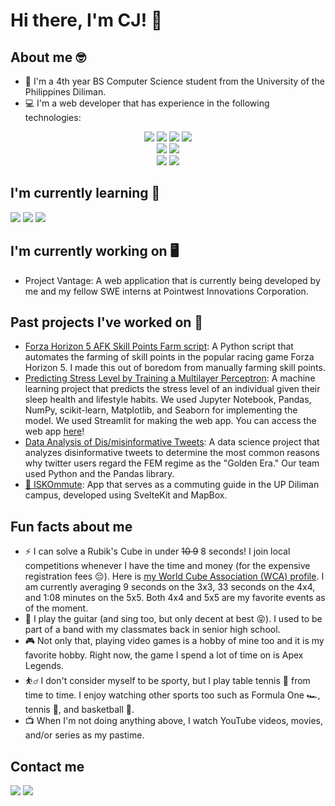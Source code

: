 # Hi there, I'm CJ! 👋

## About me 🤓
- 🌻 I'm a 4th year BS Computer Science student from the University of the Philippines Diliman.
- 💻 I'm a web developer that has experience in the following technologies:
<div align="center">
  <!--Frontend-->
  <img src="https://img.shields.io/badge/Angular-DD0031?style=for-the-badge&logo=angular&logoColor=white" /> <img src="https://img.shields.io/badge/React-20232A?style=for-the-badge&logo=react&logoColor=61DAFB"/> <img src="https://img.shields.io/badge/Next.js-000?logo=nextdotjs&logoColor=fff&style=for-the-badge" /> <img src="https://img.shields.io/badge/svelte-%23f1413d.svg?style=for-the-badge&logo=svelte&logoColor=white" />

  <br />
  <!--CSS-->
  <img src="https://img.shields.io/badge/Bootstrap-563D7C?style=for-the-badge&logo=bootstrap&logoColor=white" /> 
  <img src="https://img.shields.io/badge/Tailwind_CSS-38B2AC?style=for-the-badge&logo=tailwind-css&logoColor=white" />

  <br />
  <!--Backend-->
  <img src="https://img.shields.io/badge/Firebase-039BE5?style=for-the-badge&logo=Firebase&logoColor=white" />
  <img src="https://img.shields.io/badge/MySQL-005C84?style=for-the-badge&logo=mysql&logoColor=white" />
  
</div>

## I'm currently learning 📔
<img src="https://img.shields.io/badge/svelte-%23f1413d.svg?style=for-the-badge&logo=svelte&logoColor=white" /> <img src="https://img.shields.io/badge/Angular-DD0031?style=for-the-badge&logo=angular&logoColor=white" /> <img src="https://img.shields.io/badge/Bootstrap-563D7C?style=for-the-badge&logo=bootstrap&logoColor=white" />

## I'm currently working on 🖥️
- Project Vantage: A web application that is currently being developed by me and my fellow SWE interns at Pointwest Innovations Corporation.

## Past projects I've worked on 📘
- [Forza Horizon 5 AFK Skill Points Farm script](https://github.com/cjmax34/FH5-AFK-SP-Farm): A Python script that automates the farming of skill points in the popular racing game Forza Horizon 5. I made this out of boredom from manually farming skill points.
- [Predicting Stress Level by Training a Multilayer Perceptron](https://github.com/cjmax34/cs180-project): A machine learning project that predicts the stress level of an individual given their sleep health and lifestyle habits. We used Jupyter Notebook, Pandas, NumPy, scikit-learn, Matplotlib, and Seaborn for implementing the model. We used Streamlit for making the web app. You can access the web app [here](https://stress-level-mlp.streamlit.app/)!
- [Data Analysis of Dis/misinformative Tweets](https://github.com/cjmax34/CS132-GoldenEra): A data science project that analyzes disinformative tweets to determine the most common reasons why twitter users regard the FEM regime as the "Golden Era." Our team used Python and the Pandas library.
- [🚙 ISKOmmute](https://github.com/derouru/ISKOmmute): App that serves as a commuting guide in the UP Diliman campus, developed using SvelteKit and MapBox.

## Fun facts about me
- ⚡ I can solve a Rubik's Cube in under ~~10 9~~ 8 seconds! I join local competitions whenever I have the time and money (for the expensive registration fees 😔). Here is [my World Cube Association (WCA) profile](https://www.worldcubeassociation.org/persons/2018MAXI03). I am currently averaging 9 seconds on the 3x3, 33 seconds on the 4x4, and 1:08 minutes on the 5x5. Both 4x4 and 5x5 are my favorite events as of the moment.
- 🎸 I play the guitar (and sing too, but only decent at best 😝). I used to be part of a band with my classmates back in senior high school.
- 🎮 Not only that, playing video games is a hobby of mine too and it is my favorite hobby. Right now, the game I spend a lot of time on is Apex Legends.
- ⛹️‍♂️ I don't consider myself to be sporty, but I play table tennis 🏓 from time to time. I enjoy watching other sports too such as Formula One 🏎️, tennis 🎾, and basketball 🏀.
- 📺 When I'm not doing anything above, I watch YouTube videos, movies, and/or series as my pastime.

## Contact me
<a href="https://www.linkedin.com/in/calvin-james-maximo-685145268/"><img src="https://img.shields.io/badge/LinkedIn-0A66C2?style=for-the-badge&logo=LinkedIn&logoColor=white"></a>
<a href="mailto:ctmaximo1@up.edu.ph"><img src="https://img.shields.io/badge/Gmail-EA4335?style=for-the-badge&logo=Gmail&logoColor=white"></a>

<!--
**cjmax34/cjmax34** is a ✨ _special_ ✨ repository because its `README.md` (this file) appears on your GitHub profile.

Here are some ideas to get you started:

- 🔭 I’m currently working on ...
- 🌱 I’m currently learning ...
- 👯 I’m looking to collaborate on ...
- 🤔 I’m looking for help with ...
- 💬 Ask me about ...
- 📫 How to reach me: ...
- 😄 Pronouns: ...
- ⚡ Fun fact: ...
-->
